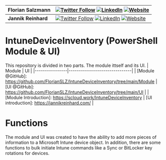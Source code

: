 |Florian Salzmann|[![Twitter Follow](https://img.shields.io/badge/Twitter-1DA1F2?style=for-the-badge&logo=twitter&logoColor=white)](https://twitter.com/FlorianSLZ/)  [![LinkedIn](https://img.shields.io/badge/LinkedIn-0077B5?style=for-the-badge&logo=linkedin&logoColor=white)](https://www.linkedin.com/in/fsalzmann/)  [![Website](https://img.shields.io/badge/website-000000?style=for-the-badge&logo=About.me&logoColor=white)](https://scloud.work/en/about)|
|----------------|-------------------------------|
|**Jannik Reinhard**|[![Twitter Follow](https://img.shields.io/badge/Twitter-1DA1F2?style=for-the-badge&logo=twitter&logoColor=white)](https://twitter.com/jannik_reinhard)  [![LinkedIn](https://img.shields.io/badge/LinkedIn-0077B5?style=for-the-badge&logo=linkedin&logoColor=white)](https://www.linkedin.com/in/jannik-r/)  [![Website](https://img.shields.io/badge/website-000000?style=for-the-badge&logo=About.me&logoColor=white)](https://jannikreinhard.com/)|

# IntuneDeviceInventory (PowerShell Module & UI)

This repository is divided in two parts. The module ittself and its UI. 
| Module    | UI    |
|----------------|-------------------------------|
| [Module @GitHub]: https://github.com/FlorianSLZ/IntuneDeviceInventory/tree/main/Module |  [UI @GitHub]: https://github.com/FlorianSLZ/IntuneDeviceInventory/tree/main/UI  |
| [Module Introduction]: https://scloud.work/IntuneDeviceInventory | [UI introduction]: https://jannikreinhard.com/ |

# Functions
The module and UI was created to have the ability to add more pieces of information to a Microsoft Intune device object. 
In addition, there are some functions to bulk initiate Intune commands like a Sync or BitLocker key rotations for devices. 
